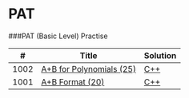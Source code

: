 PAT
========

###PAT (Basic Level) Practise



| # | Title | Solution | 
|---| ----- | -------- |
|1002|[A+B for Polynomials (25)](https://www.patest.cn/contests/pat-a-practise/1002)| [C++](./PAT%20(Advanced%20Level)%20Practise/A1002.cpp)|
|1001|[A+B Format (20)](https://www.patest.cn/contests/pat-a-practise/1001)| [C++](./PAT%20(Advanced%20Level)%20Practise/A1001.cpp)|